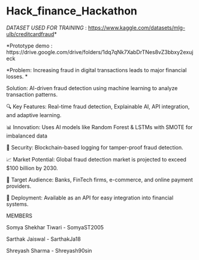 
# Hack_finance_Hackathon
*DATASET USED FOR TRAINING* : https://www.kaggle.com/datasets/mlg-ulb/creditcardfraud*
<p>*Prototype demo : https://drive.google.com/drive/folders/1dq7qNk7XabDrTNes8vZ3bbxy2exujeck</p>
<p></p>
<p></p>
<p>*Problem: Increasing fraud in digital transactions leads to major financial losses.
*</p>
<p></p>
<p>Solution: AI-driven fraud detection using machine learning to analyze transaction patterns.
</p>
<p>🔍 Key Features: Real-time fraud detection, Explainable AI, API integration, and adaptive learning.
</p>
<p🛠 Tech Stack: Python, Scikit-Learn, XGBoost, Flask, AWS/GCP for deployment.
></p>
<p>📊 Innovation: Uses AI models like Random Forest & LSTMs with SMOTE for imbalanced data</p>
<p>🔗 Security: Blockchain-based logging for tamper-proof fraud detection.
</p>
<p>📈 Market Potential: Global fraud detection market is projected to exceed $100 billion by 2030.
</p>
<p>👥 Target Audience: Banks, FinTech firms, e-commerce, and online payment providers.</p>
<p>🚀 Deployment: Available as an API for easy integration into financial systems.
</p>
<p></p>
<p></p>



MEMBERS
<p>Somya Shekhar Tiwari - SomyaST2005</p>
<p>Sarthak Jaiswal - SarthakJa18</p>
<p>Shreyash Sharma - Shreyash90sin</p>
